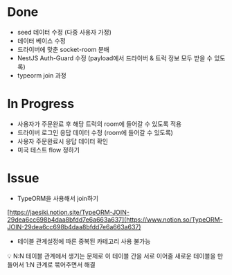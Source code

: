 # Done

- seed 데이터 수정 (다중 사용자 가정)
- 데이터 베이스 수정
- 드라이버에 맞춘 socket-room 분배
- NestJS Auth-Guard 수정 (payload에서 드라이버 & 트럭 정보 모두 받을 수 있도록)
- typeorm join 과정

# In Progress

- 사용자가 주문완료 후 해당 트럭의 room에 들어갈 수 있도록 적용
- 드라이버 로그인 응답 데이터 수정 (room에 들어갈 수 있도록)
- 사용자 주문완료시 응답 데이터 확인
- 미국 테스트 flow 정하기

# Issue

- TypeORM을 사용해서 join하기

[https://jaesiki.notion.site/TypeORM-JOIN-29dea6cc698b4daa8bfdd7e6a663a637](https://www.notion.so/TypeORM-JOIN-29dea6cc698b4daa8bfdd7e6a663a637)

- 테이블 관계설정에 따른 중복된 카테고리 사용 불가능

<aside>
💡 N:N 테이블 관계에서 생기는 문제로 이 테이블 간을 서로 이어줄 새로운 테이블을 만들어서
1:N 관계로 묶어주면서 해결
</aside>